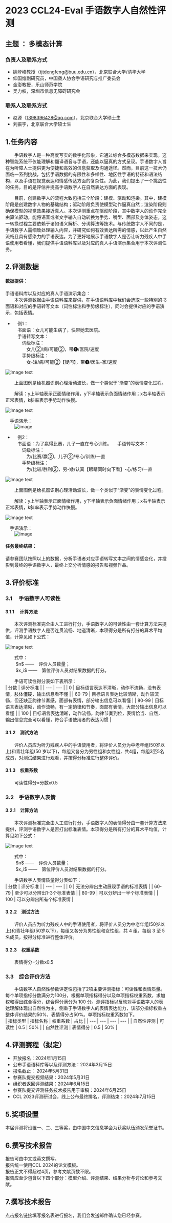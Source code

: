 # 2023 CCL24-Eval      手语数字人自然性评测

## 主题 ： 多模态计算

### 负责人及联系方式
* 姚登峰教授（tjtdengfeng@buu.edu.cn），北京联合大学/清华大学  
* 仰国维副研究员，中国聋人协会手语研究与推广委员会  
* 金澎教授，乐山师范学院  
* 吴力权，深圳市信息无障碍研究会  

### 联系人及联系方式
* 赵源（1398396428@qq.com），北京联合大学硕士生
* 刘振宇，北京联合大学硕士生    

  

## 1.任务内容  
&emsp;&emsp;手语数字人是一种高度写实的数字化形象，它通过综合多模态数据来实现。这种智能系统不仅能理解和翻译语音与手语，还能以逼真的方式呈现。手语数字人旨在为听障人士提供更为便捷和高效的信息获取及沟通途径。然而，目前这一技术仍面临一系列挑战，包括手语数据的有限性和多样性、地区性手语的特征和语法结构，以及手语在视觉表达和情感传达方面的复杂性。为此，我们提出了一个挑战性的任务，目的是评估并提高手语数字人在自然表达方面的表现。

&emsp;&emsp;目前，创建数字人的流程大致包括三个阶段：建模、驱动和渲染。其中，建模阶段是创建数字人物的基础结构；驱动阶段负责使模型动作逼真自然；渲染阶段则确保模型的视觉效果接近真人。本次评测重点在驱动阶段，其中数字人的动作完全由算法驱动，能将语音或者文字输入自动转换为手势、嘴型、面部及身体姿态。这一转换过程主要依赖于诸如语义解析、分词算法等技术。与传统数字人不同的是，手语数字人需细致处理输入内容，并研究如何有效表达所需的情感，以此产生自然流畅且具有感染力的手语表达。为了更好地展示手语数字人是否让听力残疾人中手语使用者看懂，我们提供手语语料库以及对应的真人手语演示集合用于本次评测任务。

  

## 2.评测数据  
#### 数据提供：
手语语料库以及对应的真人手语演示集合：  
&emsp;&emsp;本次评测数据由手语语料库来提供，在手语语料库中我们会选取一些特别的书面语和对应的手语转写文本（词性标注和手势级标注），同时会提供对应的手语演示，包括表情。  
* &emsp;例1：  
&emsp;书面语：女儿可能生病了，快带她去医院。  
&emsp;手语转写文本：  
&emsp;&emsp;词级标注：  
&emsp;&emsp;&emsp;女儿②/病/可能②，带❶/医院/速度  
&emsp;&emsp;手势级标注：  
&emsp;&emsp;&emsp;女-矮/病/可能②【疑问】，带❶/医生-家/速度

![Image text](https://github.com/ann-yuan/lzygjzs/blob/main/1.png)

&emsp;&emsp;上面图例是给机器识别心理活动波长，做一个类似于“渐变”的表情变化过程。

&emsp;&emsp;解读：y上半轴表示正面情绪作用，y下半轴表示负面情绪作用；x右半轴表示正常表情，k斜率表示手势动作快慢。


![Image text](https://github.com/ann-yuan/lzygjzs/blob/main/table1.png)

&emsp;手语演示：  
&emsp;&emsp;![image](https://github.com/ann-yuan/lzygjzs/blob/main/video1.gif)

* &emsp;例2：  
&emsp;书面语：为了赢得比赛，儿子一直在专心训练。 
&emsp;手语转写文本：  
&emsp;&emsp;词级标注：  
&emsp;&emsp;&emsp;为/比赛/赢②，儿子②/专心/训练/一直  
&emsp;&emsp;手势级标注：  
&emsp;&emsp;&emsp;为/比较/胜利②，男-矮/认真【眼睛同时向下看】-心/练习/一直

![Image text](https://github.com/ann-yuan/lzygjzs/blob/main/2.png)

&emsp;&emsp;上面图例是给机器识别心理活动波长，做一个类似于“渐变”的表情变化过程。

&emsp;&emsp;解读：y上半轴表示正面情绪作用，y下半轴表示负面情绪作用；x右半轴表示正常表情，k斜率表示手势动作快慢。


![Image text](https://github.com/ann-yuan/lzygjzs/blob/main/table2.png)

&emsp;手语演示：  
&emsp;&emsp;![image](https://github.com/ann-yuan/lzygjzs/blob/main/video2.gif)

#### 任务最终结果：  
请参赛团队按照以上的数据，分析手语者对应手语转写文本之间的情感变化，并投影到最终的手语数字人，最终上交分析情感的报告和视频作品。 



## 3.评价标准   
### 3.1 &emsp;手语数字人可读性  
#### 3.1.1 &emsp;计算方法  
&emsp;&emsp;本次评测标准完全由人工进行打分，手语数字人的可读性由一套计算方法来提供，评测手语数字人是否连贯流畅、地道清晰，本项得分是所有打分的算术平均值，计算见如下公式：  

![Image text](https://github.com/ann-yuan/lzygjzs/blob/main/gs1.png)

&emsp;&emsp;式中：  
&emsp;&emsp; \$n\$ ——&emsp;评价人员数量；  
&emsp;&emsp; \$x_i\$ ——&emsp;第位评价人员对结果数据的打分。  

  

&emsp;&emsp;手语可读性得分表如下表所示：  
| 分数 | 评分标准 |
| --- | --- |
| 0 | 目标语言表达不清晰，动作不流畅，没有表情，肢体僵硬，输出信息看不懂 |
| 60-79 | 目标语言表达比较清晰，动作较流畅，但还缺乏韵律节奏感，面部有表情，部分输出信息可以看懂 |
| 80-99 | 目标语言表达清晰，动作流畅，有一定韵律和节奏，面部有表情，大部分输出信息可以看懂 |
| 100 | 目标语言表达清晰，动作流畅，韵律节奏到位，表情恰当、自然，输出信息完全可以看懂，符合手语使用者的表达习惯 |  

  

#### 3.1.2&emsp;测试方法  
&emsp;&emsp;评价人员应为听力残疾人中的手语使用者，将评价人员分为中老年组(50岁以上)和青壮年组(50 岁以下)，每组又各分为男性组和女性组，共4组，每组3至5名成员，对测试结果进行观看，并按得分标准进行整体评价。  

#### 3.1.3&emsp;权重系数  
&emsp;&emsp;可读性得分=分数x0.5  

  

### 3.2&emsp;手语数字人表情  
#### 3.2.1&emsp;计算方法  
&emsp;&emsp;本次评测标准完全由人工进行打分，手语数字人的表情得分由一套计算方法来提供，评测手语数字人是否打出标准表情。本项得分是所有打分的算术平均值，计算见如下公式：  

![Image text](https://github.com/ann-yuan/lzygjzs/blob/main/gs1.png)

&emsp;&emsp;式中：  
&emsp;&emsp; \$n\$ ——&emsp;评价人员数量；  
&emsp;&emsp; \$x_i\$ ——&emsp;第位评价人员对结果数据的打分。  

  

&emsp;&emsp;手语数字人表情质量得分表如下：    
| 分数 | 评分标准 |
| --- | --- |
| 0 | 无法分辨出生动展现手语的标准表情 |
| 60-79 | 至少可以分辨出1-3个标准表情 |
| 80-99 | 可以分辨出一半个标准表情 |
| 100 | 可以分辨出所有个标准表情 |  

  

#### 3.2.2&emsp;测试方法  
&emsp;&emsp;评价人员应为听力残疾人中的手语使用者，将评价人员分为中老年组(50岁以上)和青壮年组(50岁以下)，每组又各分为男性组和女性组，共 4 组，每组 3 至 5 名成员，按得分标准进行整体评价。  

#### 3.2.3&emsp;权重系数  
&emsp;&emsp;表情得分=分数x0.5  

### 3.3&emsp;综合评价方法  
&emsp;&emsp;手语数字人自然性参数评定性包括了2项主要评测指标：可读性和表情质量。每个单项指标分数满分为100分，根据单项指标得分以及单项指标权重系数，求加权和得出综合得分，综合得分满分为 100 分。测评指标以反映对手语数字人的表达理解体现出自然性为主，侧重于手语数字人的表情表达能力，该部分指标权重占整体评价结果的50%，表情得分占50%。单项指标权重系数如下。  
| 指标类型 | 指标名称 | 权重系数 | 占比 |
| --- | --- | --- | --- |
| 自然性评测 | 可读性 | 0.5 | 50% |
| 自然性评测 | 表情得分 | 0.5 | 50% |

  

## 4.评测赛程（拟定）  
* 开放报名：2024年1月15日  
* 公布手语语料库等以及评测方法：2024年3月15日  
* 报名截止： 2024年5月31日  
* 参赛队提交视频结果：2024年5月31日  
* 组织者返回评测结果：2024年6月15日  
* 参赛队提交评测任务技术报告用于审稿：2024年6月25日  
* CCL 2023评测研讨会，线上公布最终排名，评测结束：2024年7月15日

## 5.奖项设置  
本届评测将设置一、二、三等奖，由中国中文信息学会为获奖队伍颁发荣誉证书。

## 6.撰写技术报告
报告可由中文或英文撰写。  
报告统一使用CCL 2024的论文模板。  
报告正文不得超过4页，参考文献页数不限。  
报告应至少包含以下四个部分：模型介绍、评测结果、结果分析与讨论和参考文献。  

## 7.撰写技术报告
点击报名链接填写报名表进行报名，我们会发送邮件确认您已经参赛。
